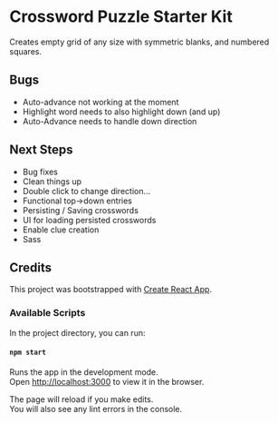 # Crossword Puzzle Starter Kit

Creates empty grid of any size with symmetric blanks, and numbered squares.  

## Bugs
* Auto-advance not working at the moment
* Highlight word needs to also highlight down (and up)
* Auto-Advance needs to handle down direction


## Next Steps

* Bug fixes
* Clean things up
* Double click to change direction...
* Functional top->down entries
* Persisting / Saving crosswords
* UI for loading persisted crosswords
* Enable clue creation
* Sass 


## Credits

This project was bootstrapped with [Create React App](https://github.com/facebook/create-react-app).

### Available Scripts

In the project directory, you can run:

#### `npm start`

Runs the app in the development mode.<br>
Open [http://localhost:3000](http://localhost:3000) to view it in the browser.

The page will reload if you make edits.<br>
You will also see any lint errors in the console.

